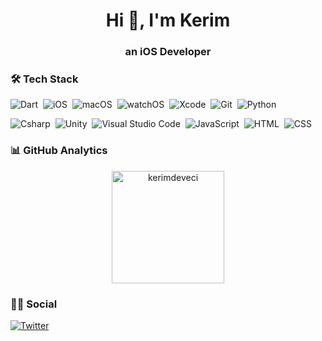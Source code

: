 <h1 align="center">Hi 👋, I'm Kerim</h1>
<h3 align="center">an iOS Developer</h3>


### 🛠 Tech Stack

![Dart](https://img.shields.io/badge/Swift-05122A?style=flat&logo=swift&logoColor=orange)&nbsp;
![iOS](https://img.shields.io/badge/iOS-05122A?style=flat&logo=Apple&logoColor=white)&nbsp;
![macOS](https://img.shields.io/badge/macOS-05122A?style=flat&logo=apple)&nbsp;
![watchOS](https://img.shields.io/badge/watchOS-05122A?style=flat&logo=apple)&nbsp;
![Xcode](https://img.shields.io/badge/-Xcode-05122A?style=flat&logo=xcode&logoColor=)&nbsp;
![Git](https://img.shields.io/badge/-Git-05122A?style=flat&logo=git)&nbsp;
![Python](https://img.shields.io/badge/-Python-05122A?style=flat&logo=python)&nbsp;

![Csharp](https://img.shields.io/badge/-C%23%0A-05122A?style=flat&logo=c%20sharp&logoColor=239120)&nbsp;
![Unity](https://img.shields.io/badge/Unity-05122A?style=flat&logo=unity)&nbsp;
![Visual Studio Code](https://img.shields.io/badge/-Visual%20Studio%20Code-05122A?style=flat&logo=visual-studio-code&logoColor=007ACC)&nbsp;
![JavaScript](https://img.shields.io/badge/-JavaScript-05122A?style=flat&logo=javascript)&nbsp;
![HTML](https://img.shields.io/badge/-HTML-05122A?style=flat&logo=HTML5&logoColor=E34F26)&nbsp;
![CSS](https://img.shields.io/badge/-CSS-05122A?style=flat&logo=CSS3&logoColor=239120)&nbsp;
<!-- ![Bootstrap](https://img.shields.io/badge/-Bootstrap-05122A?style=flat&logo=bootstrap)&nbsp; -->
<!-- ![Go](https://img.shields.io/badge/Go-05122A?style=flat&logo=go)&nbsp; -->
<!-- ![Vue](https://img.shields.io/badge/-Vue-05122A?style=flat&logo=vue.js)&nbsp; -->
<!-- ![Flask](https://img.shields.io/badge/-Flask-05122A?style=flat&logo=flask)&nbsp; -->

### 📊 GitHub Analytics

<p align="center">
<a href="https://github.com/kerimdeveci">
<p align="center"> 
    <img height="180em" align="center" src="https://github-readme-stats.vercel.app/api?username=kerimdeveci&show_icons=true&theme=midnight-purple" alt="kerimdeveci"/>
<!--     <img height="180em" align="center" src="https://github-readme-streak-stats.herokuapp.com/?user=kerimdeveci&theme=dark" > -->
    <!-- <img height="180em" align="center" src="https://github-readme-stats.vercel.app/api/top-langs?username=kerimdeveci&show_icons=true&locale=en&layout=compact&langs_count=8&theme=algolia" alt="kerimdeveci"/> -->
    <!-- <img height="10m" align="center" src="https://profile-counter.glitch.me/kerimdeveci/count.svg" alt="Visitor Count" align="center" /> -->  
</a>
</p>

### 🤝🏻 Social

<p align="left">
<a href="https://twitter.com/kerimswift" target="blank"><img align="center" src="https://img.shields.io/badge/Twitter-1DA1F2?style=flat&logo=twitter&logoColor=white" alt="Twitter" /></a>
<!-- <a href="https://medium.com/" target="blank"><img align="center" src="https://img.shields.io/badge/Medium-12100E?style=flat&logo=medium&logoColor=white" alt="Medium" /></a> -->
<!-- <a href="https://t.me/" target="blank"><img align="center" src="https://img.shields.io/badge/Telegram-2CA5E0?style=flat&logo=telegram&logoColor=white" alt="Telegram" /></a> -->
<!-- <a href="https://stackoverflow.com/users/" target="blank"><img align="center" src="https://img.shields.io/badge/Stack_Overflow-FE7A16?style=flat&logo=stack-overflow&logoColor=white" alt="stackoverflow" /></a>
<a href="https://play.google.com/store/apps/developer?id=" target="blank"><img align="center" src="https://img.shields.io/badge/Google_Play-414141?style=flat&logo=google-play&logoColor=white" alt="Play Store" /></a> -->
</p>

<!-- ### 🎧 Now Playing

[<p align="center"> <img src="https://spotify-now-playing-1av0ey0ff-kerimdeveci.vercel.app/api/spotify-playing" alt="Playing Now" width="600" /></p>](https://open.spotify.com/user/ushas)  -->

  <!-- 
- 🔭 I’m currently working on iOS applications
- 🌱 I’m currently learning SwiftUI and CoreML
- 👯 I’m looking to collaborate on 
- 🤔 I’m looking for help with ...
- 💬 Ask me about ...
- 📫 How to reach me: ...
- 😄 Pronouns: ...
- ⚡ Fun fact: ...
-->
